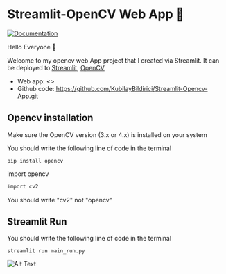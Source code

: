# Streamlit-OpenCV Web App 🚀
[![Documentation](https://docs.rs/opencv/badge.svg)](https://docs.opencv.org/4.x/index.html)

Hello Everyone 👋

Welcome to my opencv web App project that I created via Streamlit. 
It can be deployed to [Streamlit](https://streamlit.io/cloud), [OpenCV](https://opencv.org/)

- Web app: <>
- Github code: <https://github.com/KubilayBildirici/Streamlit-Opencv-App.git>
## Opencv installation

Make sure the  OpenCV version (3.x or 4.x) is installed on your system

You should write the following line of code in the terminal
```
pip install opencv
```

import opencv

```rust
import cv2
```
You should write "cv2" not "opencv"
## Streamlit Run
You should write the following line of code in the terminal
```streamlit
streamlit run main_run.py
```
![Alt Text](https://github.com/KubilayBildirici/Streamlit-Opencv-App/blob/main/%C4%B0simsiz%20video%20%E2%80%90%20Clipchamp%20ile%20yap%C4%B1ld%C4%B1.gif?raw=true)


